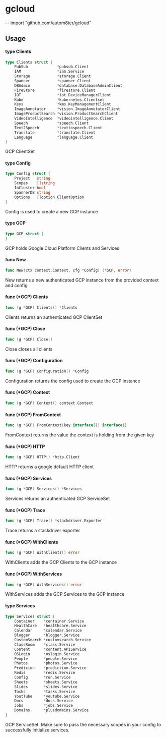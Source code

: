 # gcloud
--
    import "github.com/autom8ter/gcloud"


## Usage

#### type Clients

```go
type Clients struct {
	PubSub             *pubsub.Client
	IAM                *iam.Service
	Storage            *storage.Client
	Spanner            *spanner.Client
	DBAdmin            *database.DatabaseAdminClient
	FireStore          *firestore.Client
	IOT                *iot.DeviceManagerClient
	Kube               *kubernetes.Clientset
	Keys               *kms.KeyManagementClient
	ImageAnnotator     *vision.ImageAnnotatorClient
	ImageProductSearch *vision.ProductSearchClient
	VideoIntelligence  *videointelligence.Client
	Speech             *speech.Client
	Text2Speech        *texttospeech.Client
	Translate          *translate.Client
	Language           *language.Client
}
```

GCP ClientSet

#### type Config

```go
type Config struct {
	Project   string
	Scopes    []string
	InCluster bool
	SpannerDB string
	Options   []option.ClientOption
}
```

Config is used to create a new GCP instance

#### type GCP

```go
type GCP struct {
}
```

GCP holds Google Cloud Platform Clients and Services

#### func  New

```go
func New(ctx context.Context, cfg *Config) (*GCP, error)
```
New returns a new authenticated GCP instance from the provided context and
config

#### func (*GCP) Clients

```go
func (g *GCP) Clients() *Clients
```
Clients returns an authenticated GCP ClientSet

#### func (*GCP) Close

```go
func (g *GCP) Close()
```
Close closes all clients

#### func (*GCP) Configuration

```go
func (g *GCP) Configuration() *Config
```
Configuration returns the config used to create the GCP instance

#### func (*GCP) Context

```go
func (g *GCP) Context() context.Context
```

#### func (*GCP) FromContext

```go
func (g *GCP) FromContext(key interface{}) interface{}
```
FromContext returns the value the context is holding from the given key

#### func (*GCP) HTTP

```go
func (g *GCP) HTTP() *http.Client
```
HTTP returns a google default HTTP client

#### func (*GCP) Services

```go
func (g *GCP) Services() *Services
```
Services returns an authenticated GCP ServiceSet

#### func (*GCP) Trace

```go
func (g *GCP) Trace() *stackdriver.Exporter
```
Trace returns a stackdriver exporter

#### func (*GCP) WithClients

```go
func (g *GCP) WithClients() error
```
WithClients adds the GCP Clients to the GCP instance

#### func (*GCP) WithServices

```go
func (g *GCP) WithServices() error
```
WithServices adds the GCP Services to the GCP instance

#### type Services

```go
type Services struct {
	Container    *container.Service
	HealthCare   *healthcare.Service
	Calendar     *calendar.Service
	Blogger      *blogger.Service
	CustomSearch *customsearch.Service
	ClassRoom    *class.Service
	Content      *content.APIService
	OSLogin      *oslogin.Service
	People       *people.Service
	Photos       *photos.Service
	Predicion    *prediction.Service
	Redis        *redis.Service
	Config       *run.Service
	Sheets       *sheets.Service
	Slides       *slides.Service
	Tasks        *tasks.Service
	YoutTube     *youtube.Service
	Docs         *docs.Service
	Jobs         *jobs.Service
	Domains      *plusdomains.Service
}
```

GCP ServiceSet. Make sure to pass the necessary scopes in your config to
successfully initialize services.
